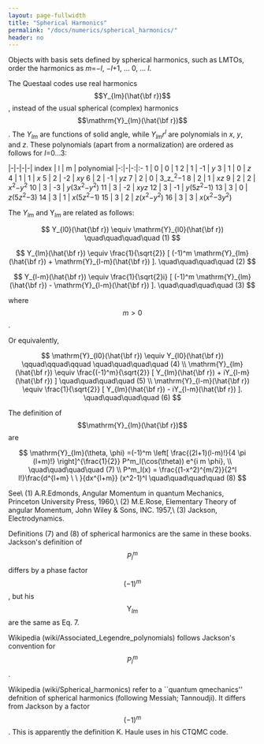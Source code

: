 ```yaml
---
layout: page-fullwidth
title: "Spherical Harmonics"
permalink: "/docs/numerics/spherical_harmonics/"
header: no
---
```


Objects with basis sets defined 
by spherical harmonics, such as LMTOs, order the harmonics as
<i>m</i>=&minus;<i>l</i>, &minus;<i>l</i>+1, &hellip; 0, &hellip; <i>l</i>.

The Questaal codes use real harmonics $$Y_{lm}(\hat{\bf r})$$,
instead of the usual spherical (complex) harmonics $$\mathrm{Y}_{lm}(\hat{\bf r})$$.
The
<i>Y<sub>lm</sub></i> are functions of solid angle, while
<i>Y<sub>lm</sub>r<sup>l</sup></i> are polynomials in _x_, _y_, and
_z_.  These polynomials (apart from a normalization) are ordered as
follows for _l_=0&hellip;3:

   |-|-|-|-|
  index  | l |   m |    polynomial
   |-:|-|-:|:-
     1   | 0 |   0 |       1
     2   | 1 |  -1 |       _y_
     3   | 1 |   0 |       _z_
     4   | 1 |   1 |       _x_
     5   | 2 |  -2 |       _xy_
     6   | 2 |  -1 |       _yz_
     7   | 2 |   0 |       3_z_<sup>2</sup>&minus;1
     8   | 2 |   1 |       <i>xz</i>
     9   | 2 |   2 |       <i>x</i><sup>2</sup>&minus;<i>y</i><sup>2</sup>
     10  | 3 |  -3 |       <i>y</i>(3<i>x</i><sup>2</sup>&minus;<i>y</i><sup>2</sup>)
     11  | 3 |  -2 |       <i>xyz</i>
     12  | 3 |  -1 |       <i>y</i>(5<i>z</i><sup>2</sup>&minus;1)
     13  | 3 |   0 |       <i>z</i>(5<i>z</i><sup>2</sup>&minus;3)
     14  | 3 |   1 |       <i>x</i>(5<i>z</i><sup>2</sup>&minus;1)
     15  | 3 |   2 |       <i>z</i>(<i>x</i><sup>2</sup>&minus;<i>y</i><sup>2</sup>)
     16  | 3 |   3 |       <i>x</i>(<i>x</i><sup>2</sup>&minus;3<i>y</i><sup>2</sup>)



The <i>Y<sub>lm</sub></i> and Y<i><sub>lm</sub></i> are related as follows:

$$
 Y_{l0}(\hat{\bf r}) \equiv \mathrm{Y}_{l0}(\hat{\bf r})
 \quad\quad\quad\quad (1)
$$

$$
 Y_{lm}(\hat{\bf r}) \equiv \frac{1}{\sqrt{2}}
           [ (-1)^m \mathrm{Y}_{lm}(\hat{\bf r}) + \mathrm{Y}_{l-m}(\hat{\bf r}) ].
 \quad\quad\quad\quad (2)
$$

$$
 Y_{l-m}(\hat{\bf r})
  \equiv \frac{1}{\sqrt{2}i}
           [ (-1)^m \mathrm{Y}_{lm}(\hat{\bf r}) - \mathrm{Y}_{l-m}(\hat{\bf r}) ].
 \quad\quad\quad\quad (3)
$$

where $$m>0$$. 

Or equivalently,

$$
\mathrm{Y}_{l0}(\hat{\bf r}) \equiv Y_{l0}(\hat{\bf r})
\qquad\qquad\qquad
\quad\quad\quad\quad (4)
\\
\mathrm{Y}_{lm}(\hat{\bf r}) \equiv \frac{(-1)^m}{\sqrt{2}}
           [ Y_{lm}(\hat{\bf r}) + iY_{l-m}(\hat{\bf r}) ]
\quad\quad\quad\quad (5)
\\
\mathrm{Y}_{l-m}(\hat{\bf r}) \equiv \frac{1}{\sqrt{2}}
           [ Y_{lm}(\hat{\bf r}) - iY_{l-m}(\hat{\bf r}) ].
\quad\quad\quad\quad (6)
$$

The definition of $$\mathrm{Y}_{lm}(\hat{\bf r})$$ are

$$
\mathrm{Y}_{lm}(\theta, \phi)
=(-1)^m \left[ \frac{(2l+1)(l-m)!}{4 \pi (l+m)!} \right]^{\frac{1}{2}} P^m_l(\cos(\theta)) e^{i m \phi}, \\
\quad\quad\quad\quad (7)
\\
P^m_l(x) = \frac{(1-x^2)^{m/2}}{2^l l!}\frac{d^{l+m} \ \ }{dx^{l+m}} (x^2-1)^l
\quad\quad\quad\quad (8)
$$

See\\
(1) A.R.Edmonds, Angular Momentum in quantum Mechanics, 
Princeton University Press, 1960,\\
(2) M.E.Rose, Elementary Theory of angular Momentum,
John Wiley \& Sons, INC. 1957,\\
(3) Jackson, Electrodynamics.

Definitions (7) and (8) of spherical harmonics are the same in these books.
Jackson's definition of $$P_l^m$$ differs by a phase factor $$(-1)^m$$, 
but his $$\mathrm{Y}_{lm}$$ are the same as Eq. 7.

Wikipedia (wiki/Associated\_Legendre\_polynomials) follows Jackson's convention for $$P_l^m$$.

Wikipedia (wiki/Spherical\_harmonics) refer to a ``quantum
qmechanics'' defnition of spherical harmonics (following Messiah;
Tannoudji).  It differs from Jackson by a factor $$(-1)^m$$.  This is
apparently the definition K. Haule uses in his CTQMC code.



